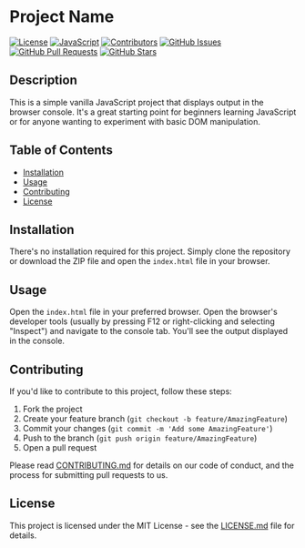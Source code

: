 # Project Name

[![License](https://img.shields.io/badge/license-MIT-blue.svg)](https://opensource.org/licenses/MIT)
[![JavaScript](https://img.shields.io/badge/language-JavaScript-yellow.svg)](https://www.javascript.com/)
[![Contributors](https://img.shields.io/github/contributors/your-username/project-name.svg)](https://github.com/your-username/project-name/graphs/contributors)
[![GitHub Issues](https://img.shields.io/github/issues/your-username/project-name.svg)](https://github.com/your-username/project-name/issues)
[![GitHub Pull Requests](https://img.shields.io/github/issues-pr/your-username/project-name.svg)](https://github.com/your-username/project-name/pulls)
[![GitHub Stars](https://img.shields.io/github/stars/your-username/project-name.svg)](https://github.com/your-username/project-name/stargazers)

## Description

This is a simple vanilla JavaScript project that displays output in the browser console. It's a great starting point for beginners learning JavaScript or for anyone wanting to experiment with basic DOM manipulation.

## Table of Contents

- [Installation](#installation)
- [Usage](#usage)
- [Contributing](#contributing)
- [License](#license)

## Installation

There's no installation required for this project. Simply clone the repository or download the ZIP file and open the `index.html` file in your browser.

## Usage

Open the `index.html` file in your preferred browser. Open the browser's developer tools (usually by pressing F12 or right-clicking and selecting "Inspect") and navigate to the console tab. You'll see the output displayed in the console.

## Contributing

If you'd like to contribute to this project, follow these steps:

1. Fork the project
2. Create your feature branch (`git checkout -b feature/AmazingFeature`)
3. Commit your changes (`git commit -m 'Add some AmazingFeature'`)
4. Push to the branch (`git push origin feature/AmazingFeature`)
5. Open a pull request

Please read [CONTRIBUTING.md](CONTRIBUTING.md) for details on our code of conduct, and the process for submitting pull requests to us.

## License

This project is licensed under the MIT License - see the [LICENSE.md](LICENSE.md) file for details.
